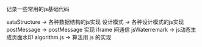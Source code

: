 记录一些常用的js基础代码

sataStructure -> 各种数据结构的js实现
设计模式 -> 各种设计模式的js实现
postMessage -> postMessage 实现 iframe 间通信
jsWaterremark -> js动态生成页面水印
algorithm.js -> 算法用 js 的实现
